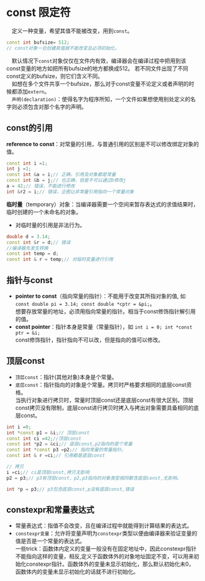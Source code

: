 <!--
 * @Descripttion: 
 * @version: 
 * @Author: Li Jiaxin
 * @Date: 2021-09-07 20:11:01
 * @LastEditors: Li Jiaxin
 * @LastEditTime: 2021-09-07 21:03:15
-->
# const 限定符
&ensp;&ensp;定义一种变量，希望其值不能被改变，用到`const`。
```cpp
const int bufsize= 512;
// const对象一旦创建其值就不能改变且必须初始化。
```
&ensp;&ensp;默认情况下`const`对象仅仅在文件内有效，编译器会在编译过程中把用到该const变量的地方如把所有bufsize的地方都换成512。
若不同文件出现了不同const定义的bufsize，则它们含义不同。  
&ensp;&ensp;如想在多个文件共享一个bufsize，那么对于const变量不论定义或者声明的时候都添加`extern`。  
&ensp;&ensp;`声明(declaration)`：使得名字为程序所知，一个文件如果想使用别处定义的名字则必须包含对那个名字的声明。  

## const的引用
**reference to const**：对常量的引用，与普通引用的区别是不可以修改绑定对象的值。
```cpp
const int i =1;
int j =1;
const int &a = i;// 正确，引用及对象都是常量
const int &b = j;// 也正确，但是不可以通过b修改j
a = 42;// 错误，不能进行修改
int &r2 = i;// 错误，企图让非常量引用指向一个常量对象
```

 **临时量**（temporary）对象：当编译器需要一个空间来暂存表达式的求值结果时，临时创建的一个未命名的对象。
- 对临时量的引用是非法行为。
```cpp
double d = 3.14;
const int &r = d;// 错误
//编译器先发生转换
const int temp = d;
const int & r = temp;// 对临时变量进行引用
```

## 指针与const

- **pointer to const**（指向常量的指针）：不能用于改变其所指对象的值, 如 `const double pi = 3.14; const double *cptr = &pi;`。  
想要存放常量的地址，必须用指向常量的指针。相当于const修饰指针解引用的值。
- **const pointer**：指针本身是常量（常量指针），如 `int i = 0; int *const ptr = &i;`  
const修饰指针，指针指向不可以改，但是指向的值可以修改。

## 顶层const

- `顶层const`：指针(其他对象)本身是个常量。
- `底层const`：指针指向的对象是个常量。拷贝时严格要求相同的底层const资格。  
当执行对象进行拷贝时，常量时顶层const还是底层const有很大区别。顶层const拷贝没有限制，底层const进行拷贝时拷入与拷出对象需要具备相同的底层const。
```cpp
int i =0;
int *const p1 = &i;// 顶层const
const int ci =42;//顶层const
const int *p2 = &ci;// 底层const,p2指向的是个常量
const int *const p3 =p2;// 指向常量的常量指针。
const int & r =ci;// 引用都是底层const

// 拷贝
i =ci;// ci是顶层const,拷贝无影响
p2 = p3;// p3有顶层const，p2,p3指向的对象类型相同都含底层const,无影响。

int *p = p3;// p3包含底层const,p没有底层const,错误
```

## constexpr和常量表达式

- 常量表达式：指值不会改变，且在编译过程中就能得到计算结果的表达式。
- `constexpr变量`：允许将变量声明为`constexpr`类型以便由编译器来验证变量的值是否是一个常量的表达式。  
一些trick：函数体内定义的变量一般没有在固定地址中，因此constexpr指针不能指向这样的变量，相反,定义于函数体外的对象地址固定不变，可以用来初始化constexpr指针。函数体外的变量未显示初始化，那么默认初始化未0，函数体内的变量未显示初始化的话就不进行初始化。